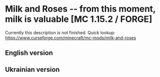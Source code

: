 # Milk and Roses -- from this moment, milk is valuable [MC 1.15.2 / FORGE]

Currently this description is not finished. Quick lookup: https://www.curseforge.com/minecraft/mc-mods/milk-and-roses

## English version

## Ukrainian version
